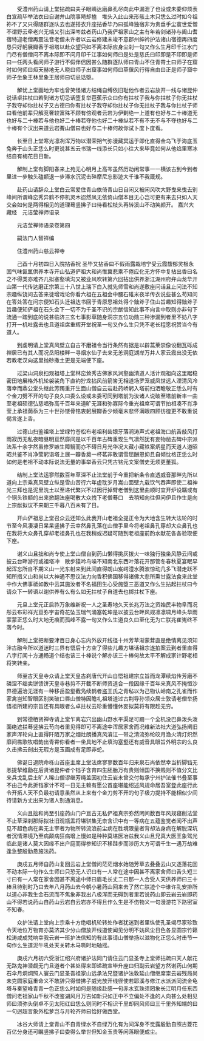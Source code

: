 <!-- { "loadSidebar": true } -->
　　受澧州药山请上堂拈疏曰夫子眼睛达磨鼻孔尽向此中漏泄了也设或未委仰烦表白宣疏毕举法衣曰自谢弁山院事飏却搕　堆头入此山来形骸土木只恁么过时如今祖祢不了又只得随群逐队去也遂搭衣升座拈香毕乃曰孤峰独宿非为贵垂手尘寰世爱憎不谓野云牵老兴无端又引出深岑兹者药山乃我俨祖家山之主有年若剑诸孙与阖山耆宿特迎老僧再震法音老僧未许者以云岩修建未竣不意郡州绅衿护法诸山宿德再四度恳只好躬展瓣香于祖塔以赴众望只如不离本际应身尘刹一句又作么生月印千江水门门尽有僧僧问不离本际即不问月印千江事如何师曰是处是慈氏曰印即是不印即是师曰一任两头看问师子游行不假伴侣因甚么随群逐队师曰青山不住青霄土曰师子在窟时如何师曰烜天赫地无人晓曰师子出窟事如何师曰草偃风行得自由曰正是师子窟中师子坐象王林里象王居师曰切忌话堕。

　　解忧上堂画地为牢也曾笑怪诸方结绳自缚依旧耻他作者云岩放开一线与诸昆仲说话卓拄杖曰若到诸方切忌话堕复举芭蕉示众曰你有拄杖子我与你拄杖子你无拄杖子我夺却你拄杖子又古德曰你有拄杖子我夺却你拄杖子你无拄杖子我与你拄杖子师曰看他前辈只解竞奢较富殊不顾有傍观者云岩为伊剿绝一上道有也好与二十棒道无也好与二十棒若与他也好二十棒若夺他也好二十棒纵若不有不无不与不夺也好与二十棒有个汉出来道云岩聻山僧曰也好与二十棒何故你试卜度卜度看。

　　长至日上堂寒光凛冽浑万物以潜荣朔气弥漫藏冥运于即化直得金乌飞于海底玉兔奔于山头正恁么时更说甚五云书瑞一线添长只如小往大来毕竟如何从他焰里寒冰结自有梅花日日新。

　　解制上堂有脚阳春来上苑无心明月上高岑虽然历劫闲常事一一横该古到今到者里进一步触头磕额退一步滞水沉泥击碎摩尼忘影迹大千谁不我箴规。

　　赴药山请辞众上堂白云常爱住青山依倚青山日自闲又被闲风吹大野曳来曳去别峰间所谓峰峦秀异鹤不停机灵木迢然凤无依倚山僧本目无心岂可更有来去只如人天交会如何是两得相见的道理蓦竖拂子曰待看松枝头再转溪山不动笑颜开。
嘉兴大藏经　元洁莹禅师语录


　　元洁莹禅师语录卷第四

　　嗣法门人智祥编

　　住澧州药山慈云禅寺

　　己酉十月初四日入院拈香祝
圣毕又拈香曰不假雨露栽培宁受云霞馥郁灵根永固气味氤氲供养本寺开山弘道俨祖大和尚惟冀悲乘不倦应化无方怀中复拈出香曰名之不得类亦难齐几拟塞壑填沟又被业风吹转第六回拈出供养浙江湖州府弁山龙华开山第一代传达磨正宗第三十八世上瑞下白入就先师雪和尚遂敷座问话且止问法不知宗趣纵饶问去答来徒增戏论你看六祖在五祖会中腰石碓米夜半传衣说些甚么苟知问在答处答在问宗便知石头迁祖达书回于青原思祖处得个鈯斧子住山旨趣知得鈯斧子旨趣便知俨祖在石头会下一切不为千圣不识的宗猷信知此事不向言中取则亦非句下流通一踏到底的说甚临济三玄七事影草随身洞宗五位功勋三种渗漏到者里不妨八字打开一机吐露去也且道祖席重辉开堂祝圣一句又作么生只凭不老长程愿祝赞当今有道人。

　　到虔明请上堂真风壁立自古不磨祖令当行条然有据是以辟蒿莱崇像设翻瓦砾成禅居已有其人而况岳阳楼畔一寻烟水仙子去来无恙洞庭湖岸万井人家云霞出没无依若教老汉向这里抛砂撒土更是无端便下座。

　　过梁山洞泉扫观祖塔上堂林峦耸秀古佛家风涧壑幽清道人活计观祖向这里踞稳密田地展格外机轮袈裟角下直钓狞龙拈风前箭筈无相道场罗笼威凤世远人湮清风冷落幸而鼎公堂头继此芳躅重开生面山僧自云岩赴药峤躬入塔前扫洒瞻敬正恁么时有个金刀劈不开的句子良久曰委么设或未委可同到塔前为汝诸人说破至塔前新丰一曲至老祖硕德弘慈唱弥高千百年来道旷无涯和弥寡际今重光祖席可谓节拍相凑不肖净莹上承祖荫忝为三十世孙镂骨铭衷躬展瓣香少倾毫末悲怀满眼四顾彷徨更不敢重说偈言遂上香。

　　过德山扫鉴祖塔上堂绿竹苍松布老祖利齿银牙落涧涛声式老祖海口航舌敲风打雨寂历无私夜暗昼明亘然靡间是以千百年古碑重现生气凛然犹有妄物凿去碑中宗派法系十余字然虽修罗嫉生障翳而亦不碍日月光华况大藏小藏铁案炳星而天道人道昭昭共鉴不肖净莹躬诣塔上展一瓣香奠一杯茗非敢谓雪屈酬恩抑且自倾忱格正恁么时如何是老祖不动本际说法无量的事举香云只凭古铭元文案僧史无烦更董狐。

　　结制上堂法运寥然数百年草深不止法堂前于今重把新条令直透威音那畔先所以道向上宗乘真风壁立纵是雪山苦行六年虚耽岁月嵩山面壁九载饮气吞声即使二祖神光三拜也是泥里洗土以至递代繁兴不过因行掉臂老僧到这里曲顺时宜开炉设韝或有个铜头铁额的出来掀翻法座喝散大众拽下老僧蓦口　去稍知向往但问伊且作生是向上宗猷拟议不来朝三千暮八百未有了日。

　　开山俨祖忌上堂召众云还知么此我开山老祖全提正令为大地含生转大法轮的时节至今风凄凄日杲杲竖拂子云幸然鼻孔落在山僧手里今将老祖鼻孔穿却大众鼻孔也在我将大众鼻孔穿却老祖鼻孔也在我稍或迟疑可随到老祖座前酌水献花各各验取便下座。

　　谢义山且拙和尚专使上堂山僧自到药山懒得挑灰拨火一味独行独坐风静云间或披云台畔游行或祖塔冲　散步猿吟鸟噪不知南北东西叶落花开那管冬春秋夏宴眠早起浑忘所自不期义山一光东射来到此间直得朗山岌崿澧水腾波惊动几多飞潜走跃不知所措义山和尚以大神通不思议法力向香积佛国移得诸佛大悲所熏甘露法食来此堂中作大佛事祗如教中云其施汝者不名福田生心受施堕三恶道又作么生拈起拄杖曰今请众下一转语以谢供养有么有么如无拄杖子自道去也掷拄杖下座。

　　元旦上堂元正启祚万象维新祝一人之圣寿地久天长兆万法之资始民丰物阜而况彤云布彩祥光亘弥宇宙奇花坠玉瑞气涌塞乾坤是以披云台畔风规凛凛啸月峰头华雨蒙蒙正恁么时大地无痕而孤峰不露一句又作么生道良久曰至化无为亡朕兆崔嵬终不落今时。

　　解制上堂把断要津百日身心忘内外放开线径十州芳草渐蒙茸直是绝情离见须知泮古融今所以道迷时三界有悟后十方空了得些儿趣方堪话祖宗遂拍案云到者里直得八字打闻十方通畅道个结也该三十棒说个解亦该三十棒何故太平不解成家计野老相将笑转亲。

　　师至古天皇寺众请上堂天皇古刹唐代开山自悟祖建宗立旨而龙潭续焰传芳磨不磷涅不缁卖饼馈饼天皇寺巷剪不开截不断师资道合一段因缘千百年来真风不掩恒沙界德遍洽无涯有一种移岳盈壑截凫续鹤者盗王氏之青毡以为己物认岭南之孔雀而作家禽岂知智眼区别笑破口唇山僧特因瞻礼祖塔道过古荆导孙领众居士敦请老僧举扬悟祖所建的宗旨还有具眼者么卓拄杖云珍重懵懂休妄拟莫将有限趁无穷。

　　到常德栖贤禅寺请上堂乍离岩穴出幽山野水平渠足可跚一个全机没巴鼻泼头泼面绝遮拦蓦竖拂云苟向者里见得即可不离途中浑居家舍而况维新法社大道弘扬阐旧家声浑轮向上直得阡陌万家之烟灶朗播真风澬江一带之清流弥纶皎月渔火清灯炽然靡间樵歌牧唱韵出青霄你看者一坐具地不止填沟塞壑还有威音具眼旨外明宗的么良久击拂云剖出无瑕方是玉画成有足即非蛇。

　　佛诞日退院命栎山首座主席上堂法席寥寥数百年归来泉石尚依然幸当折脚铛无恙提挈维勷在后贤诸昆仲者个铛子含育四生胚胎万有贵则倾国不换贱则不值分文比来兵戈乱后土旷人稀山僧谬继芳绳盖因初住云岩未曾交付每承宁州护法催书叠至事不由己今此折铛家计不可一日无主赖有愿公首座堪能绍述风规命居吾室登此座行此令开拓人天不负最初请意虽然从上来有个金刀剪不开的句子极力提持不能相似少间待请新方丈出来为诸人别通消息。

　　义山且拙和尚至引座药山门户亘古无私俨祖真宗弥然罔间数百年风规寝削法堂不止草深刹那际拟壮旧观瓶盂将堪骈集无柰含识中有一等病在五蕴鉴觉者闻不出声见不超色病在素无主宰者为物所转流浪前尘病在胜境限量者背却法身病在解脱深坑者沉情滞境乃至病颠病狂病增上慢如是种种莫堪医冶兹我义山且兄真大医王象驾光临此是诸人莫大因缘不出户庭而得参知识不移跬步而涉历大方可谓千生一遇万劫难逢急整殷勤恳施法药。

　　庚戌五月师自药山复回云岩上堂僧问茫茫烟水始随芳草去叠叠云山又逐落花回不动本际一句作么生师曰只恐无人识曰有一人常在途中因甚不离家舍师曰舌头短三寸曰有一人常在家舍因甚不离途中师曰眉毛长丈二曰那一人合受人天供养师曰三十棒且待别时乃曰去年八月药山去今朝小暑药山回来去了然亡朕迹个中谁许乱安排所以道心非我生金石流而不焦象非我出八极浑而无碍到者里若说药山即云岩云岩即药山不得若说药山自药山云岩自云岩亦不得且作么生是不伤物义一句漫游花下路密室不知春。

　　众护法请上堂向上宗乘十方绝唱机轮转处作者犹迷到者里纵使孔圣竭尽家珍致令天地位万物育亦莫济其少分山僧放开线道使闻见分明不妨风尘日色各显圆宗竹籁松涛咸成梵响幸我云岩一班护法信知的有此事请山僧举扬以滋物化正恁么时击节一句作么生道泥牛吼处天关转木马嘶时地轴摇。

　　庚戌六月初六受浙江绍兴府诸护法同门请住云门显圣寺上堂师拈疏曰天人献花无路鬼神潜觑无门且道者个甚处得来即递疏宣毕升座曰归副云岩望方然谢药山何期石伞月炯炯照人寰云门显圣吾祖家山远承法兄暨诸护法敦延山僧继席柰云岩残局尚未克圆家庭重命义不敢辞只得借拂子威光放开线径使若耶溪与修江水派派同流金龟塔与秦望峰青青一色正恁么时如何是随缘赴感一句赤水玄珠须罔象长江明月任东西僧问老祖家山千秋不改鉴湖风月万古如新只如正中不立偏处不逢的人向甚么处相见师曰须弥头倒卓不见太阳红曰恁么则同时不相识千里却同风师曰三千里外知端的曰一句迥超言象外松萝岂与月轮齐师曰恰好做西堂。

　　冰谷大师请上堂青山不自青绿水不自绿万化有为间浑身不觉露殷勤自照古菱花百亿分身还可瞩竖拂子曰委得么举世但知金玉贵等闲落眼便成尘。

